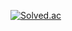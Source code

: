 [![Solved.ac](http://mazassumnida.wtf/api/generate_badge?boj={ehdgns915})](https://solved.ac/{ehdgns915})
